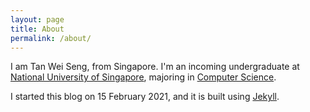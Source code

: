 ```yaml
---
layout: page
title: About
permalink: /about/
---
```


I am Tan Wei Seng, from Singapore. I'm an incoming undergraduate at [National University of Singapore](https://www.nus.edu.sg/), majoring in [Computer Science](https://www.comp.nus.edu.sg/programmes/ug/cs/).

I started this blog on 15 February 2021, and it is built using [Jekyll](https://github.com/jekyll/jekyll).